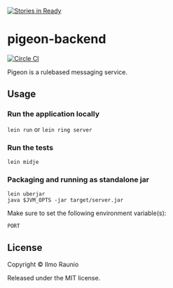 [![Stories in Ready](https://badge.waffle.io/rulebased-chat/pigeon-backend.png?label=ready&title=Ready)](https://waffle.io/rulebased-chat/pigeon-backend)
# pigeon-backend

[![Circle CI](https://circleci.com/gh/ilmoraunio/pigeon-backend.svg?style=svg)](https://circleci.com/gh/ilmoraunio/pigeon-backend)

Pigeon is a rulebased messaging service.

## Usage

### Run the application locally

`lein run` or `lein ring server`

### Run the tests

`lein midje`

### Packaging and running as standalone jar

```
lein uberjar
java $JVM_OPTS -jar target/server.jar
```

Make sure to set the following environment variable(s):

```
PORT
```

## License

Copyright © Ilmo Raunio

Released under the MIT license.

